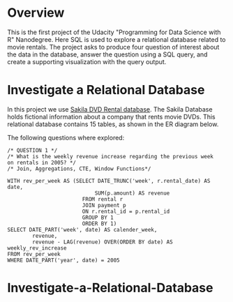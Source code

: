 # Overview

This is the first project of the Udacity "Programming for Data Science with R" Nanodegree. Here SQL is used to explore a relational database related to movie rentals. The project asks to produce four question of interest about the data in the database, answer the question using a SQL query, and create a supporting visualization with the query output.

# Investigate a Relational Database

In this project we use [Sakila DVD Rental database](https://www.postgresqltutorial.com/postgresql-sample-database/). The Sakila Database holds fictional information about a company that rents movie DVDs. This relational database contains 15 tables, as shown in the ER diagram below.


The following questions where explored:

```
/* QUESTION 1 */
/* What is the weekly revenue increase regarding the previous week 
on rentals in 2005? */
/* Join, Aggregations, CTE, Window Functions*/

WITH rev_per_week AS (SELECT DATE_TRUNC('week', r.rental_date) AS date, 
				            SUM(p.amount) AS revenue
			            FROM rental r
			            JOIN payment p
			            ON r.rental_id = p.rental_id
			            GROUP BY 1
			            ORDER BY 1)
SELECT DATE_PART('week', date) AS calender_week,
	    revenue, 
	    revenue - LAG(revenue) OVER(ORDER BY date) AS weekly_rev_increase
FROM rev_per_week
WHERE DATE_PART('year', date) = 2005
```

# Investigate-a-Relational-Database
